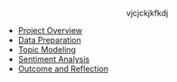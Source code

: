 <p align="center">
  vjcjckjkfkdj
</p>

- [Project Overview](https://pnlpuos.github.io/overview)
- [Data Preparation](https://pnlpuos.github.io/data-preparation)
- [Topic Modeling](https://pnlpuos.github.io/topic-modeling)
- [Sentiment Analysis](https://pnlpuos.github.io/sentiment-analysis)
- [Outcome and Reflection](https://pnlpuos.github.io/outcome)
